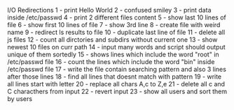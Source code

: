 I/O Redirections
1 - print Hello World
2 - confused smiley
3 - print data inside /etc/passwd
4 - print 2 different files content
5 - show last 10 lines of file
6 - show first 10 lines of file
7 - show 3rd line
8 - create file with weird name
9 - redirect ls results to file
10 - duplicate last line of file
11 - delete all js files
12 - count all dirctories and subdirs without current one
13 - show newest 10 files on curr path
14 - input many words and script should output unique of them sortedly
15 - shows lines which include the word "root" in /etc/passwd file
16 - count the lines which include the word "bin" inside /etc/passwd file
17 - write the file contain searching pattern and also 3 lines after those lines
18 - find all lines that doesnt match with pattern
19 - write all lines start with letter
20 - replace all chars A,c to Z,e
21 - delete all c and C characthers from input
22 - revert input
23 - show all users and sort them by users
